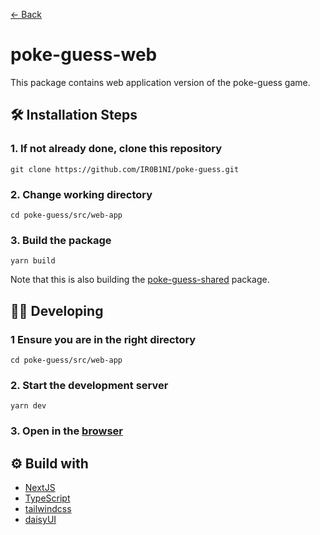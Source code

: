 [← Back](../../readme.md)

# poke-guess-web

This package contains web application version of the poke-guess game.

## 🛠 Installation Steps

### 1. If not already done, clone this repository

```shell
git clone https://github.com/IR0B1NI/poke-guess.git
```

### 2. Change working directory

```shell
cd poke-guess/src/web-app
```

### 3. Build the package

```shell
yarn build
```

Note that this is also building the [poke-guess-shared](../shared/readme.md) package.

## 👩‍💻 Developing

### 1 Ensure you are in the right directory

```shell
cd poke-guess/src/web-app
```

### 2. Start the development server

```shell
yarn dev
```

### 3. Open in the [browser](http://localhost:3000)

## ⚙️ Build with

-   [NextJS](https://nextjs.org/)
-   [TypeScript](https://www.typescriptlang.org/)
-   [tailwindcss](https://tailwindcss.com/)
-   [daisyUI](https://daisyui.com/)
